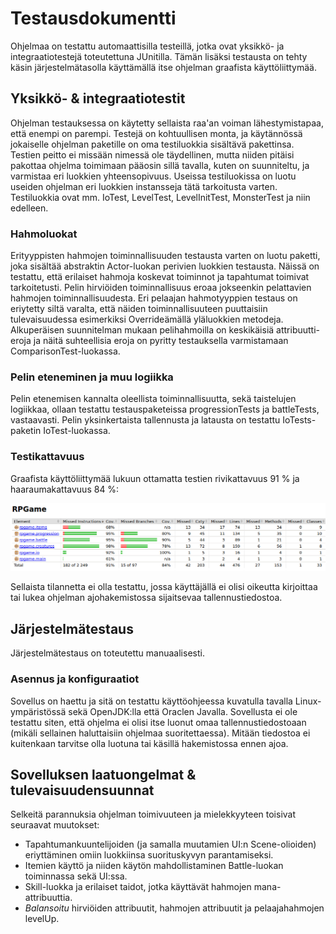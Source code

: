 # Testausdokumentti

Ohjelmaa on testattu automaattisilla testeillä, jotka ovat yksikkö- ja integraatiotestejä toteutettuna JUnitilla. Tämän lisäksi testausta on tehty käsin järjestelmätasolla käyttämällä itse ohjelman graafista käyttöliittymää.

## Yksikkö- & integraatiotestit

Ohjelman testauksessa on käytetty sellaista raa'an voiman lähestymistapaa, että enempi on parempi. Testejä on kohtuullisen monta, ja käytännössä jokaiselle ohjelman paketille on oma testiluokkia sisältävä pakettinsa. Testien peitto ei missään nimessä ole täydellinen, mutta niiden pitäisi pakottaa ohjelma toimimaan pääosin sillä tavalla, kuten on suunniteltu, ja varmistaa eri luokkien yhteensopivuus. Useissa testiluokissa on luotu useiden ohjelman eri luokkien instansseja tätä tarkoitusta varten. Testiluokkia ovat mm. IoTest, LevelTest, LevelInitTest, MonsterTest ja niin edelleen.

### Hahmoluokat

Erityyppisten hahmojen toiminnallisuuden testausta varten on luotu paketti, joka sisältää abstraktin Actor-luokan perivien luokkien testausta. Näissä on testattu, että erilaiset hahmoja koskevat toiminnot ja tapahtumat toimivat tarkoitetusti. Pelin hirviöiden toiminnallisuus eroaa jokseenkin pelattavien hahmojen toiminnallisuudesta. Eri pelaajan hahmotyyppien testaus on eriytetty siltä varalta, että näiden toiminnallisuuteen puuttaisiin tulevaisuudessa esimerkiksi Overrideämällä yläluokkien metodeja. Alkuperäisen suunnitelman mukaan pelihahmoilla on keskikäisiä attribuutti-eroja ja näitä suhteellisia eroja on pyritty testauksella varmistamaan ComparisonTest-luokassa.

### Pelin eteneminen ja muu logiikka

Pelin etenemisen kannalta oleellista toiminnallisuutta, sekä taistelujen logiikkaa, ollaan testattu testauspaketeissa progressionTests ja battleTests, vastaavasti. Pelin yksinkertaista tallennusta ja latausta on testattu IoTests-paketin IoTest-luokassa.

### Testikattavuus

Graafista käyttöliittymää lukuun ottamatta testien rivikattavuus 91 % ja haaraumakattavuus 84 %:

![kattavuus](https://github.com/duckling747/ot-harjoitustyo/blob/master/dokumentointi/images/kattavuus.png)

Sellaista tilannetta ei olla testattu, jossa käyttäjällä ei olisi oikeutta kirjoittaa tai lukea ohjelman ajohakemistossa sijaitsevaa tallennustiedostoa.

## Järjestelmätestaus

Järjestelmätestaus on toteutettu manuaalisesti.

### Asennus ja konfiguraatiot

Sovellus on haettu ja sitä on testattu käyttöohjeessa kuvatulla tavalla Linux-ympäristössä sekä OpenJDK:lla että Oraclen Javalla. Sovellusta ei ole testattu siten, että ohjelma ei olisi itse luonut omaa tallennustiedostoaan (mikäli sellainen haluttaisiin ohjelmaa suoritettaessa). Mitään tiedostoa ei kuitenkaan tarvitse olla luotuna tai käsillä hakemistossa ennen ajoa.

## Sovelluksen laatuongelmat & tulevaisuudensuunnat

Selkeitä parannuksia ohjelman toimivuuteen ja mielekkyyteen toisivat seuraavat muutokset:

- Tapahtumankuuntelijoiden (ja samalla muutamien UI:n Scene-olioiden) eriyttäminen omiin luokkiinsa suorituskyvyn parantamiseksi.
- Itemien käyttö ja niiden käytön mahdollistaminen Battle-luokan toiminnassa sekä UI:ssa.
- Skill-luokka ja erilaiset taidot, jotka käyttävät hahmojen mana-attribuuttia.
- *Balansoitu* hirviöiden attribuutit, hahmojen attribuutit ja pelaajahahmojen levelUp. 
